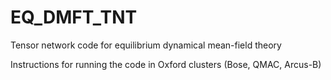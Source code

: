 # EQ_DMFT_TNT
Tensor network code for equilibrium dynamical mean-field theory

Instructions for running the code in Oxford clusters (Bose, QMAC, Arcus-B)
